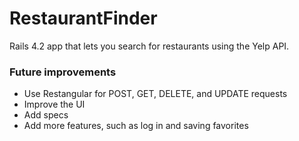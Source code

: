 # RestaurantFinder

Rails 4.2 app that lets you search for restaurants using the Yelp API.

### Future improvements
+ Use Restangular for POST, GET, DELETE, and UPDATE requests
+ Improve the UI
+ Add specs
+ Add more features, such as log in and saving favorites
